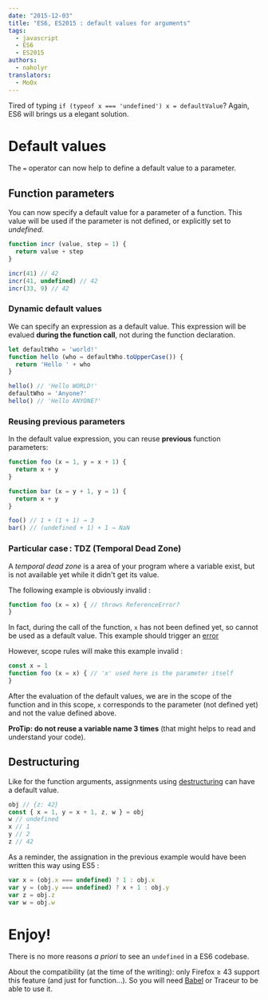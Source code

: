```yaml
---
date: "2015-12-03"
title: "ES6, ES2015 : default values for arguments"
tags:
  - javascript
  - ES6
  - ES2015
authors:
  - naholyr
translators:
  - MoOx
---
```


Tired of typing `if (typeof x === 'undefined') x = defaultValue`? Again, ES6
will brings us a elegant solution.

# Default values

The `=` operator can now help to define a default value to a parameter.

## Function parameters

You can now specify a default value for a parameter of a function.
This value will be used if the parameter is not defined, or explicitly set to
*undefined*.

```js
function incr (value, step = 1) {
  return value + step
}

incr(41) // 42
incr(41, undefined) // 42
incr(33, 9) // 42
```

### Dynamic default values

We can specify an expression as a default value.
This expression will be evalued **during the function call**, not during the
function declaration.

```js
let defaultWho = 'world!'
function hello (who = defaultWho.toUpperCase()) {
  return 'Hello ' + who
}

hello() // 'Hello WORLD!'
defaultWho = 'Anyone?'
hello() // 'Hello ANYONE?'
```

### Reusing previous parameters

In the default value expression, you can reuse **previous** function parameters:

```js
function foo (x = 1, y = x + 1) {
  return x + y
}

function bar (x = y + 1, y = 1) {
  return x + y
}

foo() // 1 + (1 + 1) → 3
bar() // (undefined + 1) + 1 → NaN
```

### Particular case : TDZ (Temporal Dead Zone)

A *temporal dead zone* is a area of your program where a variable exist, but is
not available yet while it didn't get its value.

The following example is obviously invalid :

```js
function foo (x = x) { // throws ReferenceError?
}
```

In fact, during the call of the function, `x` has not been defined yet,
so cannot be used as a default value.
This example should trigger an
[error](http://dmitrysoshnikov.com/ecmascript/es6-notes-default-values-of-parameters/#tdz-temporal-dead-zone-for-parameters)

However, scope rules will make this example invalid :

```js
const x = 1
function foo (x = x) { // 'x' used here is the parameter itself
}
```

After the evaluation of the default values, we are in the scope of the function
and in this scope, `x` corresponds to the parameter (not defined yet) and not
the value defined above.

**ProTip: do not reuse a variable name 3 times**
(that might helps to read and understand your code).

## Destructuring

Like for the function arguments, assignments using
[destructuring](/fr/articles/js/es2015/destructuring/)
can have a default value.

```js
obj // {z: 42}
const { x = 1, y = x + 1, z, w } = obj
w // undefined
x // 1
y // 2
z // 42
```

As a reminder, the assignation in the previous example would have been written
this way using ES5 :

```js
var x = (obj.x === undefined) ? 1 : obj.x 
var y = (obj.y === undefined) ? x + 1 : obj.y 
var z = obj.z
var w = obj.w
```

# Enjoy!

There is no more reasons *a priori* to see an `undefined` in a ES6 codebase.

About the compatibility (at the time of the writing): only Firefox ≥ 43
support this feature (and just for function...).
So you will need [Babel](http://babeljs.io) or Traceur to be able to use it.
